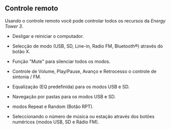﻿## Controle remoto

Usando o controle remoto você pode controlar todos os recursos da *Energy Tower 3*.

* Desligar e reiniciar o computador.

* Selecção de modo (USB, SD, Line-in, Radio FM, Bluetooth®) através do botão X.

* Função "Mute" para silenciar todos os modos. 

* Controle de Volume, Play/Pause, Avanço e Retrocesso o controle de sintonia / FM. 

* Equalização (EQ predefinida) para os modos USB e SD. 

* Navegação por pastas para os modos USB e SD. 

* modos Repeat e Random (Botão RPT). 

* Seleccionando o número de música ou estação através dos botões numéricos (modos USB, SD e Rádio FM).
